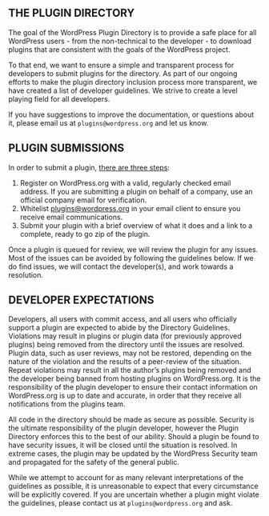 ## THE PLUGIN DIRECTORY

The goal of the WordPress Plugin Directory is to provide a safe place for all WordPress users - from the non-technical to the developer - to download plugins that are consistent with the goals of the WordPress project. 

To that end, we want to ensure a simple and transparent process for developers to submit plugins for the directory. As part of our ongoing efforts to make the plugin directory inclusion process more transparent, we have created a list of developer guidelines. We strive to create a level playing field for all developers. 

If you have suggestions to improve the documentation, or questions about it, please email us at `plugins@wordpress.org` and let us know.

## PLUGIN SUBMISSIONS

In order to submit a plugin, [there are three steps](https://developer.wordpress.org/plugins/wordpress-org/#getting-plugins-hosted):

1. Register on WordPress.org with a valid, regularly checked email address. If you are submitting a plugin on behalf of a company, use an official company email for verification.
2. Whitelist plugins@wordpress.org in your email client to ensure you receive email communications.
3. Submit your plugin with a brief overview of what it does and a link to a complete, ready to go zip of the plugin.

Once a plugin is queued for review, we will review the plugin for any issues.  Most of the issues can be avoided by following the guidelines below. If we do find issues, we will contact the developer(s), and work towards a resolution.

## DEVELOPER EXPECTATIONS

Developers, all users with commit access, and all users who officially support a plugin are expected to abide by the Directory Guidelines. Violations may result in plugins or plugin data (for previously approved plugins) being removed from the directory until the issues are resolved. Plugin data, such as user reviews, may not be restored, depending on the nature of the violation and the results of a peer-review of the situation. Repeat violations may result in all the author’s plugins being removed and the developer being banned from hosting plugins on WordPress.org. It is the responsibility of the plugin developer to ensure their contact information on WordPress.org is up to date and accurate, in order that they receive all notifications from the plugins team.

All code in the directory should be made as secure as possible. Security is the ultimate responsibility of the plugin developer, however the Plugin Directory enforces this to the best of our ability. Should a plugin be found to have security issues, it will be closed until the situation is resolved. In extreme cases, the plugin may be updated by the WordPress Security team and propagated for the safety of the general public.

While we attempt to account for as many relevant interpretations of the guidelines as possible, it is unreasonable to expect that every circumstance will be explicitly covered. If you are uncertain whether a plugin might violate the guidelines, please contact us at `plugins@wordpress.org` and ask.
